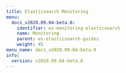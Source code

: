 ```yaml
---
title: Elasticsearch Monitoring
menu:
  docs_v2020.09.04-beta.0:
    identifier: es-monitoring-elasticsearch
    name: Monitoring
    parent: es-elasticsearch-guides
    weight: 45
menu_name: docs_v2020.09.04-beta.0
info:
  version: v2020.09.04-beta.0
---
```


